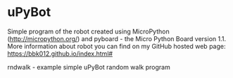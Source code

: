# uPyBot
Simple program of the robot created using MicroPython (http://micropython.org/) and pyboard - the Micro Python Board version 1.1.
More information about robot you can find on my GitHub hosted web page: https://bbk012.github.io/index.html#

rndwalk - example simple uPyBot random walk program

